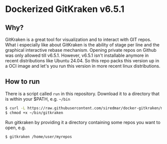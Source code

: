 # Dockerized GitKraken v6.5.1

## Why?

GitKraken is a great tool for visualization and to interact with GIT repos. What i especially like about GitKraken is the ability of stage per line and the graphical interactive rebase mechanism.
Opening private repos on Github was only allowed till v6.5.1. However, v6.5.1 isn't installable anymore in recent distributions like Ubuntu 24.04. 
So this repo packs this version up in a OCI image and let's you run this version in more recent linux distributions.

## How to run

There is a script called `run` in this repository. Download it to a directory that is within your $PATH, e.g. `~/bin`

```bash
$ curl -L https://raw.githubusercontent.com/siredmar/docker-gitkraken/master/run -o ~/bin/gitkraken
$ chmod +x ~/bin/gitkraken
```

Run gitkraken by providing it a directory containing some repos you want to open, e.g.

```bash
$ gitkraken /home/user/myrepos
```

